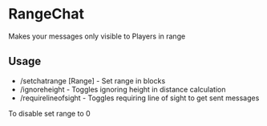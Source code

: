 # RangeChat
Makes your messages only visible to Players in range
## Usage
- /setchatrange [Range] - Set range in blocks
- /ignoreheight - Toggles ignoring height in distance calculation
- /requirelineofsight - Toggles requiring line of sight to get sent messages

To disable set range to 0